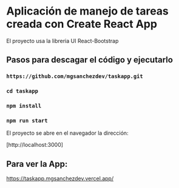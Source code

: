 # Aplicación de manejo de tareas creada con Create React App

El proyecto usa la libreria UI React-Bootstrap

## Pasos para descagar el código y ejecutarlo

### `https://github.com/mgsanchezdev/taskapp.git `

### `cd taskapp`

### `npm install`

### `npm run start`

El proyecto se abre en el navegador la dirección:

[http://localhost:3000]

## Para ver la App:

https://taskapp.mgsanchezdev.vercel.app/
